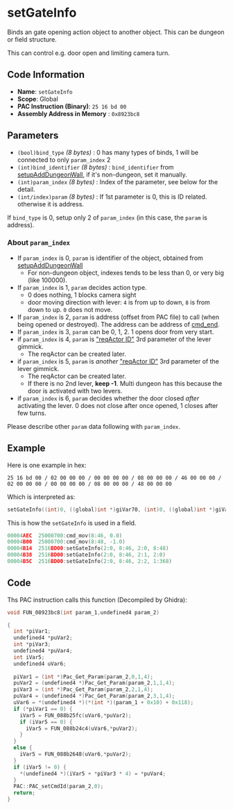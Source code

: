 # setGateInfo

Binds an gate opening action object to another object. This can be dungeon or field structure.

This can control e.g. door open and limiting camera turn.

## Code Information

- **Name**: `setGateInfo`
- **Scope**: Global
- **PAC Instruction (Binary)**: `25 16 bd 00`
- **Assembly Address in Memory** : `0x8923bc8`

## Parameters

- `(bool)bind_type` *(8 bytes)* : 0 has many types of binds, 1 will be connected to only `param_index` 2
- `(int)bind_identifier` *(8 bytes)* : `bind_identifier` from [setupAddDungeonWall](./setupadddungeonwall.md), if it's non-dungeon, set it manually.
- `(int)param_index` *(8 bytes)* : Index of the parameter, see below for the detail.
- `(int/index)param` *(8 bytes)* : If 1st parameter is 0, this is ID related. otherwise it is address.
   
If `bind_type` is 0, setup only 2 of `param_index` (in this case, the `param` is address).

### About `param_index`


- If `param_index` is 0, `param` is identifier of the object, obtained from [setupAddDungeonWall](./setupadddungeonwall.md)
   - For non-dungeon object, indexes tends to be less than 0, or very big (like 100000).
- If `param_index` is 1, `param` decides action type.
   - 0 does nothing, 1 blocks camera sight
   - door moving direction with lever: `4` is from up to down, `8` is from down to up. `0` does not move.
- If `param_index` is 2, `param` is address (offset from PAC file) to call (when being opened or destroyed). The address can be address of [cmd_end](./cmd_end.md).
- If `param_index` is 3, `param` can be 0, 1, 2. 1 opens door from very start.
- if `param_index` is 4, `param` is ["reqActor ID"](./setreqactoruniqueid.md) 3rd parameter of the lever gimmick.
   - The reqActor can be created later.
- if `param_index` is 5, `param` is *another* ["reqActor ID"](./setreqactoruniqueid.md) 3rd parameter of the lever gimmick.
   - The reqActor can be created later.
   - If there is no 2nd lever, **keep -1**. Multi dungeon has this because the door is activated with two levers.
- if `param_index` is 6, `param` decides whether the door closed *after* activating the lever. 0 does not close after once opened, 1 closes after few turns.

Please describe other `param` data following with `param_index`.

## Example

Here is one example in hex:

```25 16 bd 00 / 02 00 00 00 / 00 00 00 00 / 08 00 00 00 / 46 00 00 00 / 02 00 00 00 / 00 00 00 00 / 08 00 00 00 / 48 00 00 00```

Which is interpreted as:

```c
setGateInfo((int)0, ((global)int *)giVar70, (int)0, ((global)int *)giVar72)
```

This is how the `setGateInfo` is used in a field.

```c
00004AEC  25000700:cmd_mov(8:46, 0.0)
00004B00  25000700:cmd_mov(8:48, -1.0)
00004B14  2516BD00:setGateInfo(2:0, 8:46, 2:0, 8:48)
00004B38  2516BD00:setGateInfo(2:0, 8:46, 2:1, 2:0)
00004B5C  2516BD00:setGateInfo(2:0, 8:46, 2:2, 1:368)
```

## Code

Ths PAC instruction calls this function (Decompiled by Ghidra):

```c
void FUN_08923bc8(int param_1,undefined4 param_2)

{
  int *piVar1;
  undefined4 *puVar2;
  int *piVar3;
  undefined4 *puVar4;
  int iVar5;
  undefined4 uVar6;
  
  piVar1 = (int *)Pac_Get_Param(param_2,0,1,4);
  puVar2 = (undefined4 *)Pac_Get_Param(param_2,1,1,4);
  piVar3 = (int *)Pac_Get_Param(param_2,2,1,4);
  puVar4 = (undefined4 *)Pac_Get_Param(param_2,3,1,4);
  uVar6 = *(undefined4 *)(*(int *)(param_1 + 0x10) + 0x118);
  if (*piVar1 == 0) {
    iVar5 = FUN_088b25fc(uVar6,*puVar2);
    if (iVar5 == 0) {
      iVar5 = FUN_088b24c4(uVar6,*puVar2);
    }
  }
  else {
    iVar5 = FUN_088b2648(uVar6,*puVar2);
  }
  if (iVar5 != 0) {
    *(undefined4 *)(iVar5 + *piVar3 * 4) = *puVar4;
  }
  PAC::PAC_setCmdId(param_2,0);
  return;
}
```

